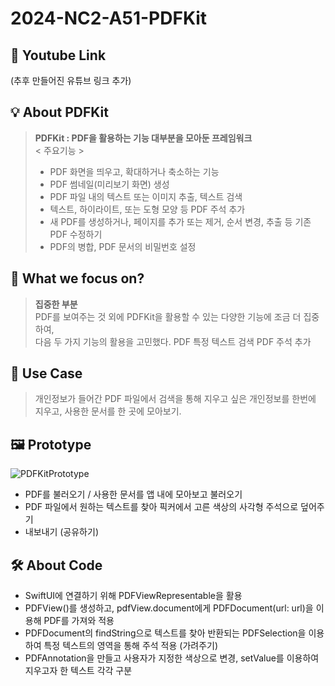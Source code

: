 # 2024-NC2-A51-PDFKit
## 🎥 Youtube Link
(추후 만들어진 유튜브 링크 추가)

## 💡 About PDFKit
> **PDFKit : PDF을 활용하는 기능 대부분을 모아둔 프레임워크 <br>**
< 주요기능 > <br>
> * PDF 화면을 띄우고, 확대하거나 축소하는 기능 <br>
> * PDF 썸네일(미리보기 화면) 생성
> * PDF 파일 내의 텍스트 또는 이미지 추출, 텍스트 검색
> * 텍스트, 하이라이트, 또는 도형 모양 등 PDF 주석 추가
> * 새 PDF를 생성하거나, 페이지를 추가 또는 제거, 순서 변경, 추출 등 기존 PDF 수정하기
> * PDF의 병합, PDF 문서의 비밀번호 설정

## 🎯 What we focus on?
> **집중한 부분** <br/> PDF를 보여주는 것 외에 PDFKit을 활용할 수 있는 다양한 기능에 조금 더 집중하여, <br> 다음 두 가지 기능의 활용을 고민했다.
> PDF 특정 텍스트 검색
> PDF 주석 추가

## 💼 Use Case
> 개인정보가 들어간 PDF 파일에서 검색을 통해 지우고 싶은 개인정보를 한번에 지우고, 사용한 문서를 한 곳에 모아보기.

## 🖼️ Prototype
![PDFKitPrototype](https://github.com/DeveloperAcademy-POSTECH/2024-NC2-A51-PDFKit/assets/113221248/ece02542-1eda-4ad9-8c92-7fa31ab6d718)
* PDF를 불러오기 / 사용한 문서를 앱 내에 모아보고 불러오기
* PDF 파일에서 원하는 텍스트를 찾아 픽커에서 고른 색상의 사각형 주석으로 덮어주기
* 내보내기 (공유하기)

## 🛠️ About Code
- SwiftUI에 연결하기 위해 PDFViewRepresentable을 활용
- PDFView()를 생성하고, pdfView.document에게 PDFDocument(url: url)을 이용해 PDF를 가져와 적용
- PDFDocument의 findString으로 텍스트를 찾아 반환되는 PDFSelection을 이용하여 특정 텍스트의 영역을 통해 주석 적용 (가려주기)
- PDFAnnotation을 만들고 사용자가 지정한 색상으로 변경, setValue를 이용하여 지우고자 한 텍스트 각각 구분
